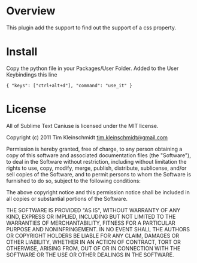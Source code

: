 Overview
========

This plugin add the support to find out the support of a css property.

Install
=======

Copy the python file in  your Packages/User Folder.
Added to the User Keybindings this line

    { "keys": ["ctrl+alt+d"], "command": "use_it" }
    
License
=======


All of Sublime Text Caniuse is licensed under the MIT license.

Copyright (c) 2011 Tim Kleinschmidt <tim.kleinschmidt@gmail.com>

Permission is hereby granted, free of charge, to any person obtaining a copy of this software and associated documentation files (the "Software"), to deal in the Software without restriction, including without limitation the rights to use, copy, modify, merge, publish, distribute, sublicense, and/or sell copies of the Software, and to permit persons to whom the Software is furnished to do so, subject to the following conditions:

The above copyright notice and this permission notice shall be included in all copies or substantial portions of the Software.

THE SOFTWARE IS PROVIDED "AS IS", WITHOUT WARRANTY OF ANY KIND, EXPRESS OR IMPLIED, INCLUDING BUT NOT LIMITED TO THE WARRANTIES OF MERCHANTABILITY, FITNESS FOR A PARTICULAR PURPOSE AND NONINFRINGEMENT. IN NO EVENT SHALL THE AUTHORS OR COPYRIGHT HOLDERS BE LIABLE FOR ANY CLAIM, DAMAGES OR OTHER LIABILITY, WHETHER IN AN ACTION OF CONTRACT, TORT OR OTHERWISE, ARISING FROM, OUT OF OR IN CONNECTION WITH THE SOFTWARE OR THE USE OR OTHER DEALINGS IN THE SOFTWARE.
